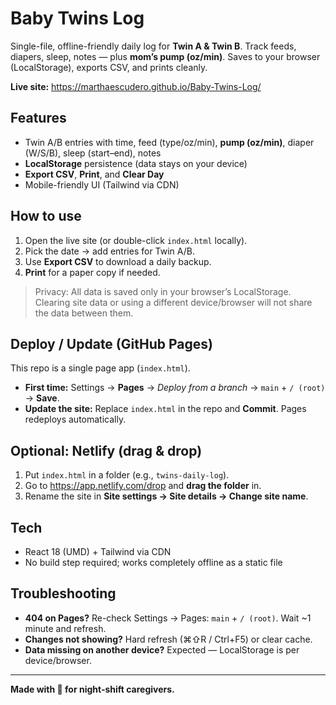 # Baby Twins Log

Single-file, offline-friendly daily log for **Twin A & Twin B**. Track feeds, diapers, sleep, notes — plus **mom’s pump (oz/min)**. Saves to your browser (LocalStorage), exports CSV, and prints cleanly.

**Live site:** https://marthaescudero.github.io/Baby-Twins-Log/

## Features
- Twin A/B entries with time, feed (type/oz/min), **pump (oz/min)**, diaper (W/S/B), sleep (start–end), notes
- **LocalStorage** persistence (data stays on your device)
- **Export CSV**, **Print**, and **Clear Day**
- Mobile-friendly UI (Tailwind via CDN)

## How to use
1. Open the live site (or double-click `index.html` locally).
2. Pick the date → add entries for Twin A/B.
3. Use **Export CSV** to download a daily backup.
4. **Print** for a paper copy if needed.

> Privacy: All data is saved only in your browser’s LocalStorage. Clearing site data or using a different device/browser will not share the data between them.

## Deploy / Update (GitHub Pages)
This repo is a single page app (`index.html`).

- **First time:** Settings → **Pages** → *Deploy from a branch* → `main` + `/ (root)` → **Save**.
- **Update the site:** Replace `index.html` in the repo and **Commit**. Pages redeploys automatically.

## Optional: Netlify (drag & drop)
1. Put `index.html` in a folder (e.g., `twins-daily-log`).
2. Go to https://app.netlify.com/drop and **drag the folder** in.
3. Rename the site in **Site settings → Site details → Change site name**.

## Tech
- React 18 (UMD) + Tailwind via CDN
- No build step required; works completely offline as a static file

## Troubleshooting
- **404 on Pages?** Re-check Settings → Pages: `main` + `/ (root)`. Wait ~1 minute and refresh.
- **Changes not showing?** Hard refresh (⌘⇧R / Ctrl+F5) or clear cache.
- **Data missing on another device?** Expected — LocalStorage is per device/browser.

---

**Made with 💚 for night-shift caregivers.**
